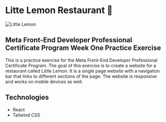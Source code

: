 # Litte Lemon Restaurant 🍋

![Little Lemon](/static/screenshot.png)

## Meta Front-End Developer Professional Certificate Program Week One Practice Exercise

This is a practice exercise for the Meta Front-End Developer Professional Certificate Program. The goal of this exercise is to create a website for a restaurant called Little Lemon. It is a single page website with a navigation bar that links to different sections of the page. The website is responsive and works on mobile devices as well.


## Technologies
- React
- Tailwind CSS

